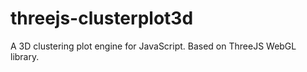 threejs-clusterplot3d
=====================
A 3D clustering plot engine for JavaScript. Based on ThreeJS WebGL library.
